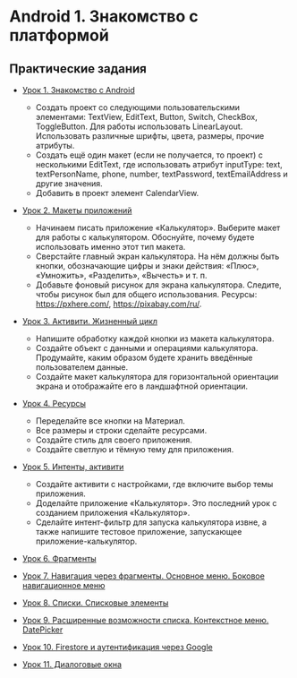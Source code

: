 # Android 1. Знакомство с платформой
## Практические задания
* [Урок 1. Знакомство с Android](https://github.com/Kirill-Aksenov/android-platform-introduction-homework/tree/main/lesson01)
    * Создать проект со следующими пользовательскими элементами: TextView, EditText, Button, Switch, CheckBox, ToggleButton. Для работы использовать LinearLayout. Использовать различные шрифты, цвета, размеры, прочие атрибуты.
    * Создать ещё один макет (если не получается, то проект) с несколькими EditText, где использовать атрибут inputType: text, textPersonName, phone, number, textPassword, textEmailAddress и другие значения.
    * Добавить в проект элемент CalendarView.
* [Урок 2. Макеты приложений](https://github.com/Kirill-Aksenov/android-platform-introduction-homework/tree/main/lesson02)
    * Начинаем писать приложение «Калькулятор». Выберите макет для работы с калькулятором. Обоснуйте, почему будете использовать именно этот тип макета.
    * Сверстайте главный экран калькулятора. На нём должны быть кнопки, обозначающие цифры и знаки действия: «Плюс», «Умножить», «Разделить», «Вычесть» и т. п.
    * Добавьте фоновый рисунок для экрана калькулятора. Следите, чтобы рисунок был для общего использования. Ресурсы: https://pxhere.com/, https://pixabay.com/ru/.
* [Урок 3. Активити. Жизненный цикл](https://github.com/Kirill-Aksenov/android-platform-introduction-homework/tree/main/lesson03)
    * Напишите обработку каждой кнопки из макета калькулятора.
    * Создайте объект с данными и операциями калькулятора. Продумайте, каким образом будете хранить введённые пользователем данные.
    * Создайте макет калькулятора для горизонтальной ориентации экрана и отображайте его в ландшафтной ориентации.
* [Урок 4. Ресурсы](https://github.com/Kirill-Aksenov/android-platform-introduction-homework/tree/main/lesson04)
    * Переделайте все кнопки на Материал.
    * Все размеры и строки сделайте ресурсами.
    * Создайте стиль для своего приложения.
    * Создайте светлую и тёмную тему для приложения.
* [Урок 5. Интенты, активити]()
    * Создайте активити с настройками, где включите выбор темы приложения.
    * Доделайте приложение «Калькулятор». Это последний урок с созданием приложения «Калькулятор».
    * Сделайте интент-фильтр для запуска калькулятора извне, а также напишите тестовое приложение, запускающее приложение-калькулятор.
* [Урок 6. Фрагменты]()

* [Урок 7. Навигация через фрагменты. Основное меню. Боковое навигационное меню]()

* [Урок 8. Списки. Списковые элементы]()

* [Урок 9. Расширенные возможности списка. Контекстное меню. DatePicker]()

* [Урок 10. Firestore и аутентификация через Google]()

* [Урок 11. Диалоговые окна]()
